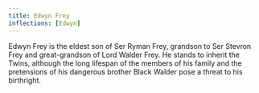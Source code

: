 ```yaml
---
title: Edwyn Frey
inflections: [Edwyn]
---
```


Edwyn Frey is the eldest son of Ser Ryman Frey, grandson to Ser Stevron Frey and great-grandson of Lord Walder Frey. He stands to inherit the Twins, although the long lifespan of the members of his family and the pretensions of his dangerous brother Black Walder pose a threat to his birthright.


